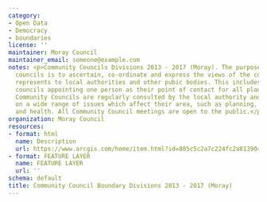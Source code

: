 ```yaml
---
category:
- Open Data
- Democracy
- boundaries
license: ''
maintainer: Moray Council
maintainer_email: someone@example.com
notes: <p>Community Councils Divisions 2013 - 2017 (Moray). The purpose of community
  councils is to ascertain, co-ordinate and express the views of the community it
  represents to local authorities and other pubic bodies. This includes community
  councils appointing one person as their point of contact for all planning matters.
  Community Councils are regularly consulted by the local authority and public bodies
  on a wide range of issues which affect their area, such as planning, environment
  and health. All Community Council meetings are open to the public.</p>
organization: Moray Council
resources:
- format: html
  name: Description
  url: https://www.arcgis.com/home/item.html?id=885c5c2a7c224fc2a8139041dd9c8911
- format: FEATURE LAYER
  name: FEATURE LAYER
  url: ''
schema: default
title: Community Council Boundary Divisions 2013 - 2017 (Moray)
---
```

